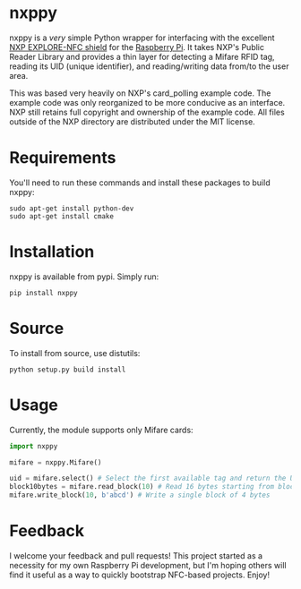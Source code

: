nxppy
=====
nxppy is a *very* simple Python wrapper for interfacing with the excellent [NXP EXPLORE-NFC shield](http://uk.farnell.com/nxp-explore-nfc) for the [Raspberry Pi](http://www.raspberrypi.org/).  It takes NXP's Public Reader Library and provides a thin layer for detecting a Mifare RFID tag, reading its UID (unique identifier), and reading/writing data from/to the user area.

This was based very heavily on NXP's card_polling example code.  The example code was only reorganized to be more conducive as an interface.  NXP still retains full copyright and ownership of the example code.  All files outside of the NXP directory are distributed under the MIT license.

Requirements
=====
You'll need to run these commands and install these packages to build nxppy:

```
sudo apt-get install python-dev
sudo apt-get install cmake
```

Installation
=====
nxppy is available from pypi.  Simply run:

```
pip install nxppy
```

Source
=====
To install from source, use distutils:

```
python setup.py build install
```

Usage
=====
Currently, the module supports only Mifare cards:

```python
import nxppy

mifare = nxppy.Mifare()

uid = mifare.select() # Select the first available tag and return the UID
block10bytes = mifare.read_block(10) # Read 16 bytes starting from block 10 (each block is 4 bytes, so technically this reads blocks 10-13)
mifare.write_block(10, b'abcd') # Write a single block of 4 bytes
```

Feedback
=====
I welcome your feedback and pull requests!  This project started as a necessity for my own Raspberry Pi development, but I'm hoping others will find it useful as a way to quickly bootstrap NFC-based projects.  Enjoy!
